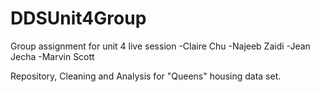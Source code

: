 # DDSUnit4Group
Group assignment for unit 4 live session
-Claire Chu
-Najeeb Zaidi
-Jean Jecha
-Marvin Scott

Repository, Cleaning and Analysis for "Queens" housing data set.
